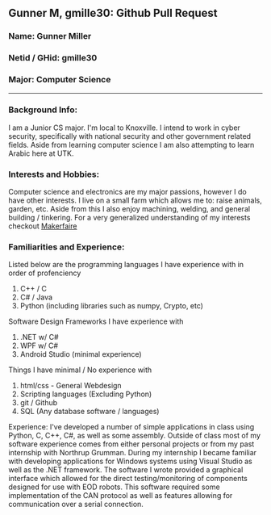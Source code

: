 ## Gunner M, gmille30: Github Pull Request

### Name: Gunner Miller
### Netid / GHid: gmille30
### Major: Computer Science
---
### Background Info:
I am a Junior CS major. I'm local to Knoxville. I intend to work in cyber security, specifically with national security and other government related fields. Aside from learning computer science I am also attempting to learn Arabic here at UTK.
     
### Interests and Hobbies:
Computer science and electronics are my major passions, however I do have other interests. I live on a small farm which allows me to: raise animals, garden, etc. Aside from this I also enjoy machining, welding, and general building / tinkering. For a very generalized understanding of my interests checkout [Makerfaire](https://makerfaire.com/)

### Familiarities and Experience:
Listed below are the programming languages I have experience with in order of profenciency
1. C++ / C
1. C# / Java
1. Python (including libraries such as numpy, Crypto, etc)

Software Design Frameworks I have experience with
1. .NET w/ C#
1. WPF w/ C#
1. Android Studio (minimal experience)

Things I have minimal / No experience with
1. html/css - General Webdesign
1. Scripting languages (Excluding Python)
1. git / Github
1. SQL (Any database software / languages)

Experience:
I've developed a number of simple applications in class using Python, C, C++, C#, as well as some assembly. Outside of class most of my software experience comes from either personal projects or from my past internship with Northrup Grumman. During my internship I became familiar with developing applications for Windows systems using Visual Studio as well as the .NET framework. The software I wrote provided a graphical interface which allowed for the direct testing/monitoring of components designed for use with EOD robots. This software required some implementation of the CAN protocol as well as features allowing for communication over a serial connection.
